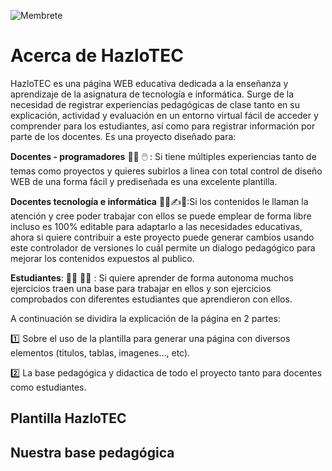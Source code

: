 ![Membrete](https://github.com/Lic-JohnM/HazloTEC/assets/58535936/c54f3336-540a-4ee7-9f46-2fd66f49af80)

# Acerca de HazloTEC

HazloTEC es una página WEB educativa dedicada a la enseñanza y aprendizaje de la asignatura de tecnología e informática. Surge de la necesidad de registrar experiencias pedagógicas de clase tanto en su explicación, actividad y evaluación en un entorno virtual fácil de acceder y comprender para los estudiantes, así como para registrar información por parte de los docentes. Es una proyecto diseñado para:

**Docentes - programadores** 🧑‍🏫 🖱️ : Si tiene múltiples experiencias tanto de temas como proyectos y quieres subirlos a linea con total control de diseño WEB de una forma fácil y prediseñada es una excelente plantilla.

**Docentes tecnología e informática** 👨‍🏫✍️🦾:Si los contenidos le llaman la atención y cree poder trabajar con ellos se puede emplear de forma libre incluso es 100% editable para adaptarlo a las necesidades educativas, ahora si quiere contribuir a este proyecto puede generar cambios usando este controlador de versiones lo cuál permite un dialogo pedagógico para mejorar los contenidos expuestos al publico. 

**Estudiantes**: 👨‍🎓 👩‍🎓 : Si quiere aprender de forma autonoma muchos ejercicios traen una base para trabajar en ellos y son ejercicios comprobados con diferentes estudiantes que aprendieron con ellos.

A continuación se dividira la explicación de la página en 2 partes: 

1️⃣ Sobre el uso de la plantilla para generar una página con diversos elementos (titulos, tablas, imagenes..., etc). 

2️⃣ La base pedagógica y didactica de todo el proyecto tanto para docentes como estudiantes.

## Plantilla HazloTEC

## Nuestra base pedagógica






